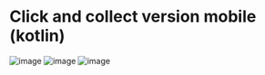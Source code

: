 <h1> Click and collect version mobile (kotlin)</h1>

![image](https://user-images.githubusercontent.com/90828091/175835365-69996c3b-d15c-47f5-bbdb-025f2b43206d.png)
![image](https://user-images.githubusercontent.com/90828091/175835370-39bdccb0-d800-4b98-bb88-16318740e5f4.png)
![image](https://user-images.githubusercontent.com/90828091/175835388-7b709d80-9732-449a-9972-7884c0318c5b.png)




